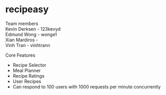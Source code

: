 # recipeasy

Team members <br/>
Kevin Derksen - 123kevyd <br/>
Edmund Wong - wonge1 <br/>
Xian Mardiros -  <br/>
Vinh Tran - vinhtrann <br/>

Core Features
- Recipe Selector
- Meal Planner
- Recipe Ratings
- User Recipes
- Can respond to 100 users with 1000 requests per minute concurrently

